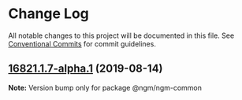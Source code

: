 # Change Log

All notable changes to this project will be documented in this file.
See [Conventional Commits](https://conventionalcommits.org) for commit guidelines.

## [16821.1.7-alpha.1](https://github.com/LeiJinLiang/lerna_repo_demo/compare/@ngm/ngm-common@16821.1.7-alpha.0...@ngm/ngm-common@16821.1.7-alpha.1) (2019-08-14)

**Note:** Version bump only for package @ngm/ngm-common
